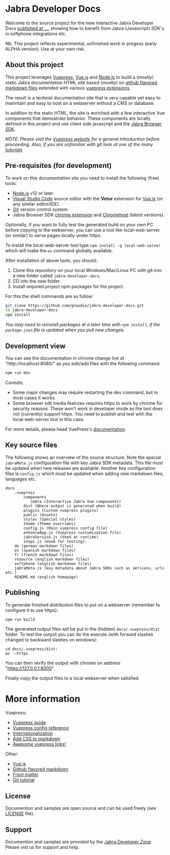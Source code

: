 # Jabra Developer Docs

Welcome to the source project for the new interactive Jabra Developer Docs [published at ...](), showing how to benefit from Jabra (Javascript) SDK's in softphone integrations etc.

Nb. This project reflects experimental, unfinished work in progess (early ALPHA version). Use at your own risk.

## About this project

This project leverages [Vuepress](https://vuepress.vuejs.org/), [Vue.js](https://vuejs.org/) and [Node.js](https://nodejs.org/en/) to build a (mostly) static Jabra documentation HTML site based (mostly) on [github flavored markdown files](https://guides.github.com/features/mastering-markdown/) extended with various [vuepress extensions](https://v1.vuepress.vuejs.org/guide/markdown.html). 

The result is a technial documentation site that is very capable yet easy to mainntain and easy to host on a webserver without a CMS or database.

In addition to the static HTML, the site is enriched with a few interactive Vue components that demostrate behavior. These components are locally defined in this project and use client side javascript and the [Jabra Browser SDK](https://github.com/gnaudio/jabra-browser-integration).

*NOTE: Please visit the [Vuepress website](https://vuepress.vuejs.org/) for a general introduction before proceeding. Also, if you are unfamiliar with git look at one of the many [tutorials](https://git-scm.com/docs/gittutorial)*

## Pre-requisites (for development)

To work on this documentation site you need to install the following (free) tools:
* [Node.js](https://nodejs.org/en/download/) v12 or later.
* [Visual Studio Code](https://code.visualstudio.com/) source editor with the **Vetur** extension for [Vue.js](https://vuejs.org/) (or any similar editor/IDE).
* [Git](https://git-scm.com/) version control system.
* Jabra Browser SDK [chrome extension](https://chrome.google.com/webstore/detail/jabra-browser-integration/okpeabepajdgiepelmhkfhkjlhhmofma) and [Chromehost](https://github.com/gnaudio/jabra-browser-integration#native-chromehost-downloads) (latest versions).

Optionally, if you want to fully test the generated build on your own PC before copying to the webserver, you can use a tool like local-web-server (or similar) to serve pages locally under https.

To install the local-web-server tool type ```npm install -g local-web-server``` which will make the ```ws``` command globally available.

After installation of above tools, you should:

1) Clone this repository on your local Windows/Mac/Linux PC with git into a new folder called ```jabra-developer-docs```.
2) CD into the new folder.
3) Install required project npm packages for the project.

For this the shell commands are as follow:
```bash
git clone https://github.com/gnaudio/jabra-developer-docs.git
cd jabra-developer-docs
npm install
```

*You may need to reinstall packages at a later time with ```npm install```, if the ```package.json``` file is updated when you pull new changes.* 

## Development view

You can see the documentation in chrome change live at "http://localhost:8080/" as you edit/add files with the following command:

```bash
npm run dev
```

Caveats:
* Some major changes may require restarting the dev command, but in most cases it works.
* Some browser sdk media features requires https to work by chrome for security reasons. These won't work in developer mode as the tool does not (currently) support https. You need to publish and test with the local-web-server tool in this case.

For more details, please head VuePress's [documentation](https://vuepress.vuejs.org/).

## Key source files

The following shows an overview of the source structure. Note the special  ```jabraMeta.js``` configuration file with key Jabra SDK metadata. This file must be updated when new releases are available. Another key configuration files is ```config.js``` which must be updated when adding new markdown files, languages etc.

```
docs
    .vuepress
        components
           Jabra (Interactive Jabra Vue components)
        dist (Where output is generated when build)
        plugins (Custom vuepress plugins)
        public (Assets)
        styles (Special styles)
        theme (Theme overrides)
        config.js (Main vuepress config file)
        enhanceApp.js (Vuepress customization file)
        jabraService.js (Used at runtime)
        steps.js (Used for testing).
    de (german markdown files)
    es (spanish markdown files)
    fr (french markdown files)
    resource (english markdown files)
    softphone (english markdown files)
    jabraMeta.js (key metadata about Jabra SDKs such as versions, urls etc.)
    README.md (english homepage)
```

## Publishing

To generate finished distribution files to put on a webserver (remember to configure it to use https):

```bash
npm run build
```

The generated output files will be put in the (hidden) ```docs/.vuepress/dist``` folder. To test the output you can do the execute (with forward slashes changed to backward slashes on windows):

```
cd docs/.vuepress/dist:
ws --https
```

You can then verify the output with chrome on address "https://127.0.0.1:8000".

Finally copy the output files to a local webserver when satisfied.

# More information

Vuepress:
* [Vuepress guide](https://v1.vuepress.vuejs.org/guide/)
* [Vuepress config reference](hhttps://v1.vuepress.vuejs.org/config/)
* [Internationalization](https://v1.vuepress.vuejs.org/guide/i18n.html)
* [Add CSS to markdown](https://www.marcomark.net/code/vuepress/markdown-classes.html)
* [Awesome vuepress links!](https://github.com/vuepressjs/awesome-vuepress)

Other:
* [Vue.js](https://vuejs.org/)
* [Github flavored markdown](https://guides.github.com/features/mastering-markdown/)
* [Front matter](https://jekyllrb.com/docs/front-matter/)
* [Git tutorial](https://git-scm.com/docs/gittutorial)

## License 
Documention and samples are open source and can be used freely (see [LICENSE](LICENSE.md) file).

## Support
Documention and samples are provided by the [Jabra Developer Zone](https://developer.jabra.com). Please vist us for support and help.